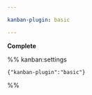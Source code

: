```yaml
---

kanban-plugin: basic

---
```



**Complete**




%% kanban:settings
```
{"kanban-plugin":"basic"}
```
%%